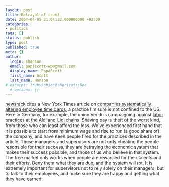 ```yaml
---
layout: post
title: Betrayal of trust
date: 2004-04-05 21:04:22.000000000 +02:00
categories:
- politics
tags: []
status: publish
type: post
published: true
meta: {}
author:
  login: shanson
  email: papascott-wp@gmail.com
  display_name: PapaScott
  first_name: Scott
  last_name: Hanson
# excerpt: !ruby/object:Hpricot::Doc
  # options: {}
---
```

<p><a title="Time shaving: a shameful pattern of corporate theft" href="http://pages.prodigy.net/thomasn528/blog/2004_04_04_newsarcv.html#108111858519733629">newsrack</a> cites a New York Times article on <a title="Altering of Worker Time Cards Spurs Growing Number of Suits" href="http://www.nytimes.com/2004/04/04/national/04WAGE.html?ex=1396414800&en=2999670f42e32cfb&ei=5007&partner=USERLAND">companies systematically  altering employee time cards</a>, a practice I'm sure is not confined to the US. Here in Germany, for example, the union Ver.di is campaigning against <a title="FTD - Verdi bezichtigt Aldi, Lidl und Schlecker der Mitarbeiterschikane" href="http://www.ftd.de/ub/di/1070545777251.html?nv=rs">labor practices at the Aldi and Lidl chains</a>. Shaving pay is theft of the worst kind, from those who can least afford the loss. We've experienced first hand that it is possible to start from minimum wage and rise to run (a good share of) the company, and have seen people fired for the practices described in the article. These managers and supervisors are not only cheating the people resonsible for their success, they are betraying the economic system that makes their success possible, and those of us who believe in that system. The free market only works when people are rewarded for their talents and their efforts. Deny them what they are due, and the system will rot. It is extremely important for supervisors not to rely solely on their managers, but to talk to their employees, and make sure they are happy and getting what they have earned.</p>

